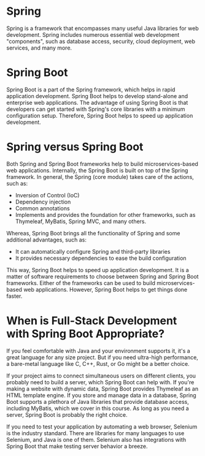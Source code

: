 # Spring
Spring is a framework that encompasses many useful Java libraries for web development. Spring includes numerous essential web development "components", 
such as database access, security, cloud deployment, web services, and many more.

# Spring Boot
Spring Boot is a part of the Spring framework, which helps in rapid application development. Spring Boot helps to develop stand-alone and enterprise web 
applications. The advantage of using Spring Boot is that developers can get started with Spring's core libraries with a minimum configuration setup. 
Therefore, Spring Boot helps to speed up application development.

# Spring versus Spring Boot
Both Spring and Spring Boot frameworks help to build microservices-based web applications. Internally, the Spring Boot is built on top of the Spring 
framework. In general, the Spring (core module) takes care of the actions, such as:

* Inversion of Control (IoC)
* Dependency injection
* Common annotations
* Implements and provides the foundation for other frameworks, such as Thymeleaf, MyBatis, Spring MVC, and many others.


Whereas, Spring Boot brings all the functionality of Spring and some additional advantages, such as:
* It can automatically configure Spring and third-party libraries
* It provides necessary dependencies to ease the build configuration


This way, Spring Boot helps to speed up application development. It is a matter of software requirements to choose between Spring and Spring Boot frameworks. 
Either of the frameworks can be used to build microservices-based web applications. However, Spring Boot helps to get things done faster.

# When is Full-Stack Development with Spring Boot Appropriate?
If you feel comfortable with Java and your environment supports it, it's a great language for any size project. But if you need ultra-high performance, a bare-metal language like C, C++, Rust, or Go might be a better choice.

If your project aims to connect simultaneous users on different clients, you probably need to build a server, which Spring Boot can help with. If you're making a website with dynamic data, Spring Boot provides Thymeleaf as an HTML template engine. If you store and manage data in a database, Spring Boot supports a plethora of Java libraries that provide database access, including MyBatis, which we cover in this course. As long as you need a server, Spring Boot is probably the right choice.

If you need to test your application by automating a web browser, Selenium is the industry standard. There are libraries for many languages to use Selenium, and Java is one of them. Selenium also has integrations with Spring Boot that make testing server behavior a breeze.
